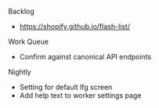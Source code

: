 Backlog
* https://shopify.github.io/flash-list/

Work Queue
* Confirm against canonical API endpoints

Nightly
* Setting for default lfg screen
* Add help text to worker settings page
